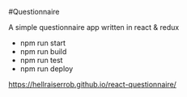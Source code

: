 #Questionnaire

A simple questionnaire app written in react & redux

- npm run start
- npm run build
- npm run test
- npm run deploy

https://hellraiserrob.github.io/react-questionnaire/
